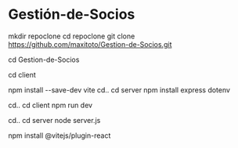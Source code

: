 # Gestión-de-Socios

mkdir repoclone
cd repoclone
git clone https://github.com/maxitoto/Gestion-de-Socios.git

cd Gestion-de-Socios

cd client

npm install --save-dev vite
cd..
cd server
npm install express dotenv

cd..
cd client
npm run dev

cd..
cd server
node server.js


npm install @vitejs/plugin-react
